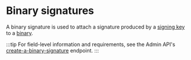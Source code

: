 # Binary signatures

A binary signature is used to attach a signature produced by a [signing key](signing-keys) to a [binary](binaries).

:::tip
For field-level information and requirements, see the Admin API's [create-a-binary-signature](/admin-api#binary-signatures/operation/create-a-binary-signature) endpoint.
:::
